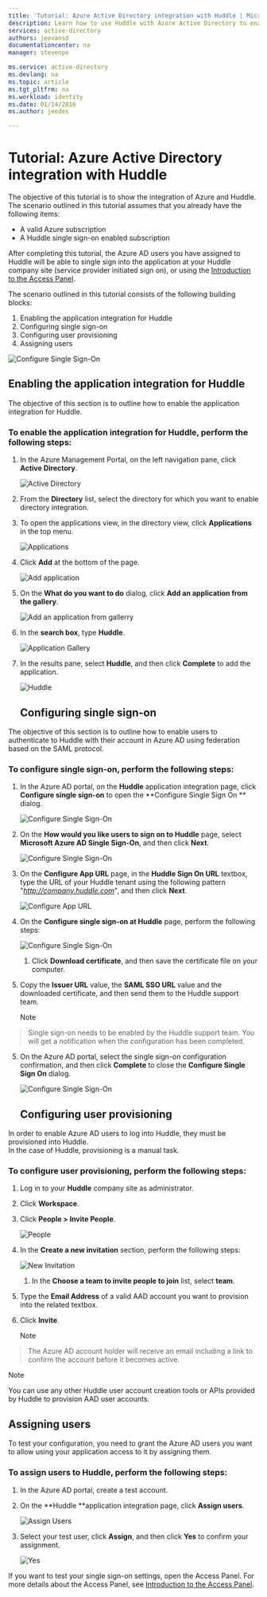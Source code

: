 ```yaml
---
title: 'Tutorial: Azure Active Directory integration with Huddle | Microsoft Azure'
description: Learn how to use Huddle with Azure Active Directory to enable single sign-on, automated provisioning, and more!
services: active-directory
authors: jeevansd
documentationcenter: na
manager: stevenpo

ms.service: active-directory
ms.devlang: na
ms.topic: article
ms.tgt_pltfrm: na
ms.workload: identity
ms.date: 01/14/2016
ms.author: jeedes

---
```

# Tutorial: Azure Active Directory integration with Huddle
The objective of this tutorial is to show the integration of Azure and Huddle.  
The scenario outlined in this tutorial assumes that you already have the following items:

* A valid Azure subscription
* A Huddle single sign-on enabled subscription

After completing this tutorial, the Azure AD users you have assigned to Huddle will be able to single sign into the application at your Huddle company site (service provider initiated sign on), or using the [Introduction to the Access Panel](active-directory-saas-access-panel-introduction.md).

The scenario outlined in this tutorial consists of the following building blocks:

1. Enabling the application integration for Huddle
2. Configuring single sign-on
3. Configuring user provisioning
4. Assigning users

![Configure Single Sign-On](./media/active-directory-saas-huddle-tutorial/IC787830.png "Configure Single Sign-On")

## Enabling the application integration for Huddle
The objective of this section is to outline how to enable the application integration for Huddle.

### To enable the application integration for Huddle, perform the following steps:
1. In the Azure Management Portal, on the left navigation pane, click **Active Directory**.

   ![Active Directory](./media/active-directory-saas-huddle-tutorial/IC700993.png "Active Directory")

2. From the **Directory** list, select the directory for which you want to enable directory integration.

3. To open the applications view, in the directory view, click **Applications** in the top menu.

   ![Applications](./media/active-directory-saas-huddle-tutorial/IC700994.png "Applications")

4. Click **Add** at the bottom of the page.

   ![Add application](./media/active-directory-saas-huddle-tutorial/IC749321.png "Add application")

5. On the **What do you want to do** dialog, click **Add an application from the gallery**.

   ![Add an application from gallerry](./media/active-directory-saas-huddle-tutorial/IC749322.png "Add an application from gallerry")

6. In the **search box**, type **Huddle**.

   ![Application Gallery](./media/active-directory-saas-huddle-tutorial/IC787831.png "Application Gallery")

7. In the results pane, select **Huddle**, and then click **Complete** to add the application.

   ![Huddle](./media/active-directory-saas-huddle-tutorial/IC787832.png "Huddle")

   ## Configuring single sign-on

The objective of this section is to outline how to enable users to authenticate to Huddle with their account in Azure AD using federation based on the SAML protocol.

### To configure single sign-on, perform the following steps:
1. In the Azure AD portal, on the **Huddle** application integration page, click **Configure single sign-on** to open the **Configure Single Sign On ** dialog.

   ![Configure Single Sign-On](./media/active-directory-saas-huddle-tutorial/IC787833.png "Configure Single Sign-On")

2. On the **How would you like users to sign on to Huddle** page, select **Microsoft Azure AD Single Sign-On**, and then click **Next**.

   ![Configure Single Sign-On](./media/active-directory-saas-huddle-tutorial/IC787834.png "Configure Single Sign-On")

3. On the **Configure App URL** page, in the **Huddle Sign On URL** textbox, type the URL of your Huddle tenant using the following pattern "*http://company.huddle.com*", and then click **Next**.

   ![Configure App URL](./media/active-directory-saas-huddle-tutorial/IC787835.png "Configure App URL")

4. On the **Configure single sign-on at Huddle** page, perform the following steps:

   ![Configure Single Sign-On](./media/active-directory-saas-huddle-tutorial/IC787836.png "Configure Single Sign-On")

   1. Click **Download certificate**, and then save the certificate file on your computer.
2. Copy the **Issuer URL** value, the **SAML SSO URL** value and the downloaded certificate, and then send them to the Huddle support team.

   > [!NOTE]
> Single sign-on needs to be enabled by the Huddle support team.
> You will get a notification when the configuration has been completed.
> 
5. On the Azure AD portal, select the single sign-on configuration confirmation, and then click **Complete** to close the **Configure Single Sign On** dialog.

   ![Configure Single Sign-On](./media/active-directory-saas-huddle-tutorial/IC787837.png "Configure Single Sign-On")

   ## Configuring user provisioning

In order to enable Azure AD users to log into Huddle, they must be provisioned into Huddle.  
In the case of Huddle, provisioning is a manual task.

### To configure user provisioning, perform the following steps:
1. Log in to your **Huddle** company site as administrator.

2. Click **Workspace**.

3. Click **People \> Invite People**.

   ![People](./media/active-directory-saas-huddle-tutorial/IC787838.png "People")

4. In the **Create a new invitation** section, perform the following steps:

   ![New Invitation](./media/active-directory-saas-huddle-tutorial/IC787839.png "New Invitation")

   1. In the **Choose a team to invite people to join** list, select **team**.
2. Type the **Email Address** of a valid AAD account you want to provision into the related textbox.
3. Click **Invite**.

   > [!NOTE]
> The Azure AD account holder will receive an email including a link to confirm the account before it becomes active.
> 
> 

> [!NOTE]
> You can use any other Huddle user account creation tools or APIs provided by Huddle to provision AAD user accounts.
> 
> 
## Assigning users
To test your configuration, you need to grant the Azure AD users you want to allow using your application access to it by assigning them.

### To assign users to Huddle, perform the following steps:
1. In the Azure AD portal, create a test account.

2. On the **Huddle **application integration page, click **Assign users**.

   ![Assign Users](./media/active-directory-saas-huddle-tutorial/IC787840.png "Assign Users")

3. Select your test user, click **Assign**, and then click **Yes** to confirm your assignment.

   ![Yes](./media/active-directory-saas-huddle-tutorial/IC767830.png "Yes")


If you want to test your single sign-on settings, open the Access Panel. For more details about the Access Panel, see [Introduction to the Access Panel](active-directory-saas-access-panel-introduction.md).

